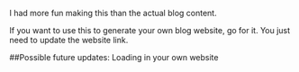 I had more fun making this than the actual blog content.

If you want to use this to generate your own blog website, go for it. You just need to update the website link.

##Possible future updates:
Loading in your own website